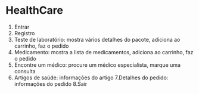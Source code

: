 # HealthCare

1. Entrar
2. Registro
3. Teste de laboratório: mostra vários detalhes do pacote, adiciona ao carrinho, faz o pedido
4. Medicamento: mostra a lista de medicamentos, adiciona ao carrinho, faz o pedido
5. Encontre um médico: procure um médico especialista, marque uma consulta
6. Artigos de saúde: informações do artigo
7.Detalhes do pedido: informações do pedido
8.Sair
